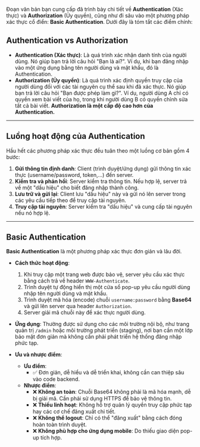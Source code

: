 Đoạn văn bản bạn cung cấp đã trình bày chi tiết về **Authentication** (Xác thực) và **Authorization** (Ủy quyền), cũng như đi sâu vào một phương pháp xác thực cổ điển: **Basic Authentication**. Dưới đây là tóm tắt các điểm chính:

## Authentication vs Authorization

- **Authentication (Xác thực)**: Là quá trình xác nhận danh tính của người dùng. Nó giúp bạn trả lời câu hỏi "Bạn là ai?". Ví dụ, khi bạn đăng nhập vào một ứng dụng bằng tên người dùng và mật khẩu, đó là Authentication.
- **Authorization (Ủy quyền)**: Là quá trình xác định quyền truy cập của người dùng đối với các tài nguyên cụ thể sau khi đã xác thực. Nó giúp bạn trả lời câu hỏi "Bạn được phép làm gì?". Ví dụ, người dùng A chỉ có quyền xem bài viết của họ, trong khi người dùng B có quyền chỉnh sửa tất cả bài viết. **Authorization là một cấp độ cao hơn của Authentication.**

---

## Luồng hoạt động của Authentication

Hầu hết các phương pháp xác thực đều tuân theo một luồng cơ bản gồm 4 bước:

1.  **Gửi thông tin định danh**: Client (trình duyệt/ứng dụng) gửi thông tin xác thực (username/password, token,...) đến server.
2.  **Kiểm tra và phản hồi**: Server kiểm tra thông tin. Nếu hợp lệ, server trả về một "dấu hiệu" cho biết đăng nhập thành công.
3.  **Lưu trữ và gửi lại**: Client lưu "dấu hiệu" này và gửi nó lên server trong các yêu cầu tiếp theo để truy cập tài nguyên.
4.  **Truy cập tài nguyên**: Server kiểm tra "dấu hiệu" và cung cấp tài nguyên nếu nó hợp lệ.

---

## Basic Authentication

**Basic Authentication** là một phương pháp xác thực đơn giản và lâu đời.

-   **Cách thức hoạt động**:
    1.  Khi truy cập một trang web được bảo vệ, server yêu cầu xác thực bằng cách trả về header `WWW-Authenticate`.
    2.  Trình duyệt tự động hiển thị một cửa sổ pop-up yêu cầu người dùng nhập tên người dùng và mật khẩu.
    3.  Trình duyệt mã hóa (encode) chuỗi `username:password` bằng **Base64** và gửi lên server qua header `Authorization`.
    4.  Server giải mã chuỗi này để xác thực người dùng.

-   **Ứng dụng**: Thường được sử dụng cho các môi trường nội bộ, như trang quản trị `/admin` hoặc môi trường phát triển (staging), nơi bạn cần một lớp bảo mật đơn giản mà không cần phải phát triển hệ thống đăng nhập phức tạp.

-   **Ưu và nhược điểm**:
    -   **Ưu điểm**:
        -   ✅ Đơn giản, dễ hiểu và dễ triển khai, không cần can thiệp sâu vào code backend.
    -   **Nhược điểm**:
        -   ❌ **Không an toàn**: Chuỗi Base64 không phải là mã hóa mạnh, dễ bị giải mã. Cần phải sử dụng HTTPS để bảo vệ thông tin.
        -   ❌ **Thiếu linh hoạt**: Không hỗ trợ quản lý quyền truy cập phức tạp hay các cơ chế đăng xuất chi tiết.
        -   ❌ **Không thể logout**: Chỉ có thể "đăng xuất" bằng cách đóng hoàn toàn trình duyệt.
        -   ❌ **Không phù hợp cho ứng dụng mobile**: Do thiếu giao diện pop-up tích hợp.